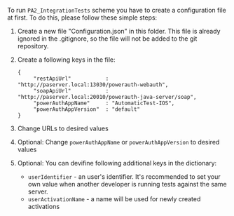 To run `PA2_IntegrationTests` scheme you have to create a configuration file at first. 
To do this, please follow these simple steps:

1. Create a new file "Configuration.json" in this folder. This file is already ignored in the .gitignore, so the
   file will not be added to the git repository.

2. Create a following keys in the file:
   ```
   {
		"restApiUrl"           : "http://paserver.local:13030/powerauth-webauth",
		"soapApiUrl"           : "http://paserver.local:20010/powerauth-java-server/soap",
		"powerAuthAppName"     : "AutomaticTest-IOS",
		"powerAuthAppVersion"  : "default"
   }
   ```

3. Change URLs to desired values

4. Optional: Change `powerAuthAppName` or `powerAuthAppVersion` to desired values

5. Optional: You can devifine following additional keys in the dictionary:
	- `userIdentifier` - an user's identifier. It's recommended to set your own value when another developer is running tests against the same server.
	- `userActivationName` - a name will be used for newly created activations
